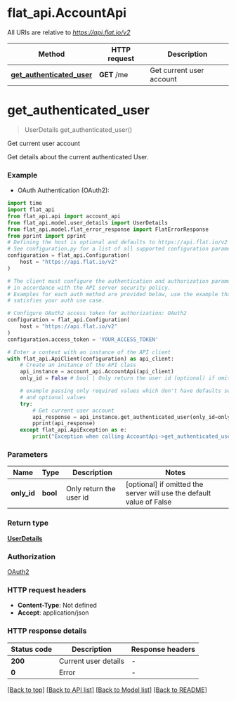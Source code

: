 # flat_api.AccountApi

All URIs are relative to *https://api.flat.io/v2*

Method | HTTP request | Description
------------- | ------------- | -------------
[**get_authenticated_user**](AccountApi.md#get_authenticated_user) | **GET** /me | Get current user account


# **get_authenticated_user**
> UserDetails get_authenticated_user()

Get current user account

Get details about the current authenticated User. 

### Example

* OAuth Authentication (OAuth2):

```python
import time
import flat_api
from flat_api.api import account_api
from flat_api.model.user_details import UserDetails
from flat_api.model.flat_error_response import FlatErrorResponse
from pprint import pprint
# Defining the host is optional and defaults to https://api.flat.io/v2
# See configuration.py for a list of all supported configuration parameters.
configuration = flat_api.Configuration(
    host = "https://api.flat.io/v2"
)

# The client must configure the authentication and authorization parameters
# in accordance with the API server security policy.
# Examples for each auth method are provided below, use the example that
# satisfies your auth use case.

# Configure OAuth2 access token for authorization: OAuth2
configuration = flat_api.Configuration(
    host = "https://api.flat.io/v2"
)
configuration.access_token = 'YOUR_ACCESS_TOKEN'

# Enter a context with an instance of the API client
with flat_api.ApiClient(configuration) as api_client:
    # Create an instance of the API class
    api_instance = account_api.AccountApi(api_client)
    only_id = False # bool | Only return the user id (optional) if omitted the server will use the default value of False

    # example passing only required values which don't have defaults set
    # and optional values
    try:
        # Get current user account
        api_response = api_instance.get_authenticated_user(only_id=only_id)
        pprint(api_response)
    except flat_api.ApiException as e:
        print("Exception when calling AccountApi->get_authenticated_user: %s\n" % e)
```


### Parameters

Name | Type | Description  | Notes
------------- | ------------- | ------------- | -------------
 **only_id** | **bool**| Only return the user id | [optional] if omitted the server will use the default value of False

### Return type

[**UserDetails**](UserDetails.md)

### Authorization

[OAuth2](../README.md#OAuth2)

### HTTP request headers

 - **Content-Type**: Not defined
 - **Accept**: application/json


### HTTP response details

| Status code | Description | Response headers |
|-------------|-------------|------------------|
**200** | Current user details |  -  |
**0** | Error |  -  |

[[Back to top]](#) [[Back to API list]](../README.md#documentation-for-api-endpoints) [[Back to Model list]](../README.md#documentation-for-models) [[Back to README]](../README.md)

